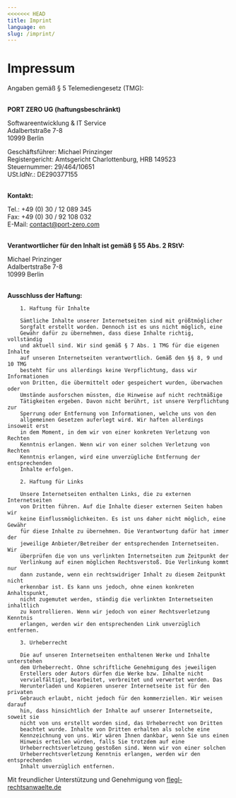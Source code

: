 ```yaml
---
<<<<<<< HEAD
title: Imprint
language: en
slug: /imprint/
---
```


# Impressum
Angaben gemäß § 5 Telemediengesetz (TMG):<br /><br />


**PORT ZERO UG (haftungsbeschränkt)**

Softwareentwicklung & IT Service<br />
Adalbertstraße 7-8<br />
10999 Berlin<br />

Geschäftsführer: Michael Prinzinger<br />
Registergericht: Amtsgericht Charlottenburg, HRB 149523<br />
Steuernummer: 29/464/10651<br />
USt.IdNr.: DE290377155<br /><br />

**Kontakt:**

Tel.: +49 (0) 30 / 12 089 345<br />
Fax: +49 (0) 30 / 92 108 032<br />
E-Mail: [contact@port-zero.com](contact@port-zero.com)<br /><br />

**Verantwortlicher für den Inhalt ist gemäß § 55 Abs. 2 RStV:**

Michael Prinzinger<br />
Adalbertstraße 7-8<br />
10999 Berlin<br /><br />


**Ausschluss der Haftung:**

        1. Haftung für Inhalte

        Sämtliche Inhalte unserer Internetseiten sind mit größtmöglicher
        Sorgfalt erstellt worden. Dennoch ist es uns nicht möglich, eine
        Gewähr dafür zu übernehmen, dass diese Inhalte richtig, vollständig 
        und aktuell sind. Wir sind gemäß § 7 Abs. 1 TMG für die eigenen Inhalte
        auf unseren Internetseiten verantwortlich. Gemäß den §§ 8, 9 und 10 TMG
        besteht für uns allerdings keine Verpflichtung, dass wir Informationen
        von Dritten, die übermittelt oder gespeichert wurden, überwachen oder
        Umstände ausforschen müssten, die Hinweise auf nicht rechtmäßige
        Tätigkeiten ergeben. Davon nicht berührt, ist unsere Verpflichtung zur
        Sperrung oder Entfernung von Informationen, welche uns von den
        allgemeinen Gesetzen auferlegt wird. Wir haften allerdings insoweit erst
        in dem Moment, in dem wir von einer konkreten Verletzung von Rechten
        Kenntnis erlangen. Wenn wir von einer solchen Verletzung von Rechten
        Kenntnis erlangen, wird eine unverzügliche Entfernung der entsprechenden
        Inhalte erfolgen.

        2. Haftung für Links

        Unsere Internetseiten enthalten Links, die zu externen Internetseiten
        von Dritten führen. Auf die Inhalte dieser externen Seiten haben wir
        keine Einflussmöglichkeiten. Es ist uns daher nicht möglich, eine Gewähr
        für diese Inhalte zu übernehmen. Die Verantwortung dafür hat immer der
        jeweilige Anbieter/Betreiber der entsprechenden Internetseiten. Wir
        überprüfen die von uns verlinkten Internetseiten zum Zeitpunkt der
        Verlinkung auf einen möglichen Rechtsverstoß. Die Verlinkung kommt nur
        dann zustande, wenn ein rechtswidriger Inhalt zu diesem Zeitpunkt nicht
        erkennbar ist. Es kann uns jedoch, ohne einen konkreten Anhaltspunkt,
        nicht zugemutet werden, ständig die verlinkten Internetseiten inhaltlich
        zu kontrollieren. Wenn wir jedoch von einer Rechtsverletzung Kenntnis
        erlangen, werden wir den entsprechenden Link unverzüglich entfernen.

        3. Urheberrecht

        Die auf unseren Internetseiten enthaltenen Werke und Inhalte unterstehen
        dem Urheberrecht. Ohne schriftliche Genehmigung des jeweiligen
        Erstellers oder Autors dürfen die Werke bzw. Inhalte nicht
        vervielfältigt, bearbeitet, verbreitet und verwertet werden. Das
        Herunterladen und Kopieren unserer Internetseite ist für den privaten
        Gebrauch erlaubt, nicht jedoch für den kommerziellen. Wir weisen darauf
        hin, dass hinsichtlich der Inhalte auf unserer Internetseite, soweit sie
        nicht von uns erstellt worden sind, das Urheberrecht von Dritten
        beachtet wurde. Inhalte von Dritten erhalten als solche eine
        Kennzeichnung von uns. Wir wären Ihnen dankbar, wenn Sie uns einen
        Hinweis erteilen würden, falls Sie trotzdem auf eine
        Urheberrechtsverletzung gestoßen sind. Wenn wir von einer solchen
        Urheberrechtsverletzung Kenntnis erlangen, werden wir den entsprechenden
        Inhalt unverzüglich entfernen.
        
Mit freundlicher Unterstützung und Genehmigung von [flegl-rechtsanwaelte.de](http://www.flegl-rechtsanwaelte.de)


